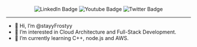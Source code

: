 <div id="badges" align="center">
  <img src="https://img.shields.io/badge/LinkedIn-blue?style=for-the-badge&logo=linkedin&logoColor=white" alt="LinkedIn Badge"/>
  <img src="https://img.shields.io/badge/YouTube-red?style=for-the-badge&logo=youtube&logoColor=white" alt="Youtube Badge"/>
  <img src="https://img.shields.io/badge/Twitter-blue?style=for-the-badge&logo=twitter&logoColor=white" alt="Twitter Badge"/>
</div>

<img src="https://komarev.com/ghpvc/?username=stayyFrostyy&style=flat-square&color=blue" alt="" alight="center"/>

---


- 👋 Hi, I’m @stayyFrostyy
- 👀 I’m interested in Cloud Architecture and Full-Stack Development.
- 🌱 I’m currently learning C++, node.js and AWS.

<!---
stayyFrostyy/stayyFrostyy is a ✨ special ✨ repository because its `README.md` (this file) appears on your GitHub profile.
You can click the Preview link to take a look at your changes.
--->
